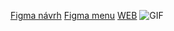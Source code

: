 [Figma návrh](https://www.figma.com/file/rZqKDSoCvnHVssUPhkaIyy/16.01.2023?node-id=0%3A1&t=HISNfzkvQ4gZtATG-1)
[Figma menu](https://www.figma.com/file/jzbparXOlcrj0MfydbeJxL/Prototype?node-id=0%3A1&t=VViYjTZUvNoL9XZR-1)
[WEB](https://pslib-cz.github.io/2022l3web-pppp-VladislavLevitskii/)
![GIF](https://www.google.com/url?sa=i&url=https%3A%2F%2Ftenor.com%2Fview%2Frickroll-roll-rick-never-gonna-give-you-up-never-gonna-gif-22954713&psig=AOvVaw200b5vYBwetXuzn2KL-hxI&ust=1681057352715000&source=images&cd=vfe&ved=0CBEQjRxqFwoTCIDhxOPYmv4CFQAAAAAdAAAAABAE)
